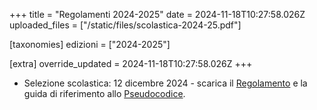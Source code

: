 +++
title = "Regolamenti 2024-2025"
date = 2024-11-18T10:27:58.026Z
uploaded_files = ["/static/files/scolastica-2024-25.pdf"]

[taxonomies]
edizioni = ["2024-2025"]

[extra]
override_updated = 2024-11-18T10:27:58.026Z
+++
* Selezione scolastica: 12 dicembre 2024 - scarica il [Regolamento](/files/scolastica-2024-25.pdf) e la guida di riferimento allo [Pseudocodice](/oldsite/236/Pseudocodice.pdf).
